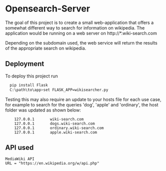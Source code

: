 
# Opensearch-Server

The goal of this project is to create a small web-application that offers a somewhat different way to search for information on wikipedia. The application would be running on a web server on http://*.wiki-search.com

Depending on the subdomain used, the web service will return the results of the appropriate search on wikipedia.


## Deployment

To deploy this project run

```bash
  pip install Flask
  C:\path\to\app>set FLASK_APP=wikisearcher.py
```

Testing this may also require an update to your hosts file for each use case, for example to search for the queries 'dog', 'apple' and 'ordinary', the host folder was updated as shown below:
```
	127.0.0.1       wiki-search.com 
	127.0.0.1       dogs.wiki-search.com
	127.0.0.1       ordinary.wiki-search.com
	127.0.0.1       apple.wiki-search.com

```

## API used

```
MediaWiki API 
URL = "https://en.wikipedia.org/w/api.php"

```
